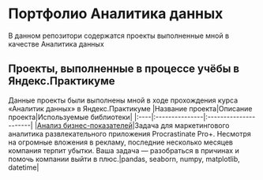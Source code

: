 # Портфолио Аналитика данных
В данном репозитори содержатся проекты выполненные мной в качестве Аналитика данных

## Проекты, выполненные в процессе учёбы в Яндекс.Практикуме
Данные проекты были выполнены мной в ходе прохождения курса «Аналитик данных» в Яндекс.Практикуме
|Название проекта|Описание проекта|Используемые библиотеки|
|:----|:---------------|:----------------------|
|[Анализ бизнес-показателей](buisness_analisis)|Задача для маркетингового аналитика развлекательного приложения Procrastinate Pro+. Несмотря на огромные вложения в рекламу, последние несколько месяцев компания терпит убытки. Ваша задача — разобраться в причинах и помочь компании выйти в плюс.|pandas, seaborn, numpy, matplotlib, datetime|
